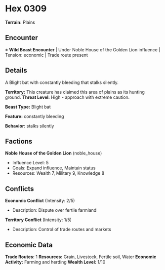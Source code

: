 # Hex 0309

**Terrain:** Plains

## Encounter
※ **Wild Beast Encounter** | Under Noble House of the Golden Lion influence | Tension: economic | Trade route present

## Details
A Blight bat with constantly bleeding that stalks silently.

**Territory:** This creature has claimed this area of plains as its hunting ground.
**Threat Level:** High - approach with extreme caution.

**Beast Type:** Blight bat

**Feature:** constantly bleeding

**Behavior:** stalks silently

## Factions
**Noble House of the Golden Lion** (noble_house)
- Influence Level: 5
- Goals: Expand influence, Maintain status
- Resources: Wealth 7, Military 9, Knowledge 8

## Conflicts
**Economic Conflict** (Intensity: 2/5)
- Description: Dispute over fertile farmland

**Territory Conflict** (Intensity: 1/5)
- Description: Control of trade routes and markets

## Economic Data
**Trade Routes:** 1
**Resources:** Grain, Livestock, Fertile soil, Water
**Economic Activity:** Farming and herding
**Wealth Level:** 1/10
